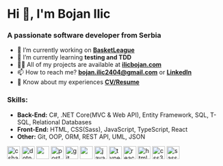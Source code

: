 <h1>Hi 👋, I'm Bojan Ilic</h1>
<h3>A passionate software developer from Serbia</h3>

- 🔭 I’m currently working on [**BasketLeague**](https://github.com/ilicbojan/basket-league)
- 🌱 I’m currently learning **testing and TDD**
- 👨‍💻 All of my projects are available at [**ilicbojan.com**](https://ilicbojan.com)
- 📫 How to reach me? **bojan.ilic2404@gmail.com** or [**LinkedIn**](https://www.linkedin.com/in/ilic-bojan/)
- 📄 Know about my experiences [**CV/Resume**](link)

<h3 align="left">Skills:</h3>

- **Back-End:** C#, .NET Core(MVC & Web API), Entity Framework, SQL, T-SQL, Relational Databases
- **Front-End:** HTML, CSS(Sass), JavaScript, TypeScript, React
- **Other:** Git, OOP, ORM, REST API, UML, JSON

<p align="left"> 
    <img src="https://devicons.github.io/devicon/devicon.git/icons/csharp/csharp-original.svg" alt="csharp" width="30" height="30"/>
    <img src="https://devicons.github.io/devicon/devicon.git/icons/dot-net/dot-net-original-wordmark.svg" alt="dotnet" width="30" height="30"/> 
    <img height="30" width="30" src="https://cdn.jsdelivr.net/npm/simple-icons@v3/icons/microsoftsqlserver.svg" />
    <img src="https://devicons.github.io/devicon/devicon.git/icons/postgresql/postgresql-original-wordmark.svg" alt="postgresql" width="30" height="30"/> 
    <img src="https://www.vectorlogo.zone/logos/git-scm/git-scm-icon.svg" alt="git" width="30" height="30"/> 
    <img height="30" width="30" src="https://cdn.jsdelivr.net/npm/simple-icons@v3/icons/json.svg" />
    <img src="https://devicons.github.io/devicon/devicon.git/icons/javascript/javascript-original.svg" alt="javascript" width="30" height="30"/> 
    <img src="https://devicons.github.io/devicon/devicon.git/icons/typescript/typescript-original.svg" alt="typescript" width="30" height="30"/> 
    <img src="https://devicons.github.io/devicon/devicon.git/icons/react/react-original-wordmark.svg" alt="react" width="30" height="30"/> 
    <img src="https://devicons.github.io/devicon/devicon.git/icons/html5/html5-original-wordmark.svg" alt="html5" width="30" height="30"/> 
    <img src="https://devicons.github.io/devicon/devicon.git/icons/css3/css3-original-wordmark.svg" alt="css3" width="30" height="30"/> 
    <img src="https://devicons.github.io/devicon/devicon.git/icons/sass/sass-original.svg" alt="sass" width="30" height="30"/> 
</p>
